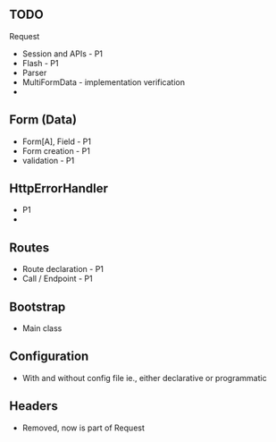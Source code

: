 TODO 
---
Request
+ Session and APIs - P1
+ Flash - P1
+ Parser
+ MultiFormData - implementation verification
+ 

Form (Data)
---
+ Form[A], Field - P1
+ Form creation - P1
+ validation - P1 

HttpErrorHandler
---
+ P1
+ 
Routes
---
+ Route declaration - P1
+ Call / Endpoint - P1


Bootstrap
---
+ Main class

Configuration
---
+ With and without config file ie., either declarative or programmatic


Headers
---
+ Removed, now is part of Request